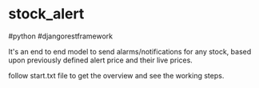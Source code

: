 # stock_alert
#python #djangorestframework

It's an end to end model to send alarms/notifications for any stock, based upon previously defined alert price and their live prices.

follow start.txt file to get the overview and see the working steps.
